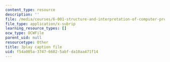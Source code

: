 ```yaml
---
content_type: resource
description: ''
file: /media/courses/6-001-structure-and-interpretation-of-computer-programs-spring-2005/f54a005a374766025abfda10aa471f14_rCqMiPk1BJE.srt
file_type: application/x-subrip
learning_resource_types: []
ocw_type: OCWFile
parent_uid: null
resourcetype: Other
title: 3play caption file
uid: f54a005a-3747-6602-5abf-da10aa471f14
---
```

